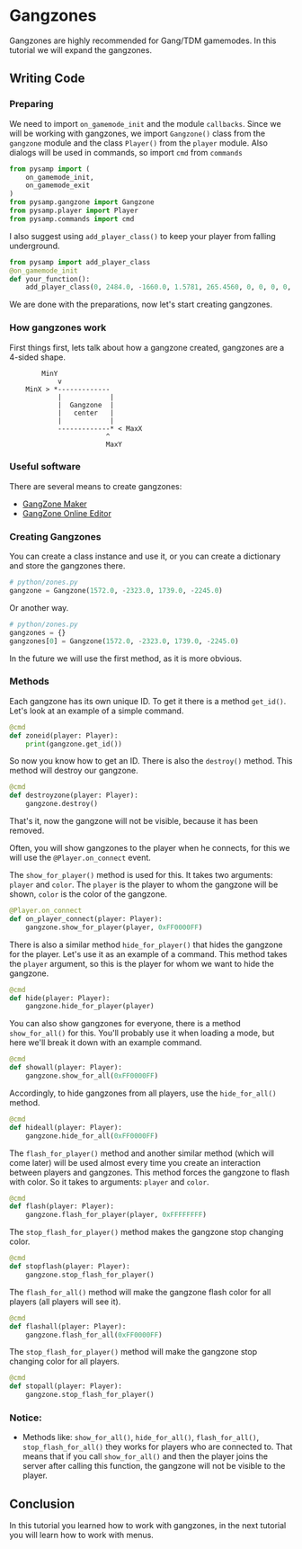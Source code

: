 # Gangzones

Gangzones are highly recommended for Gang/TDM gamemodes. In this tutorial we will expand the gangzones.

## Writing Code

### Preparing

We need to import `on_gamemode_init` and the module `callbacks`. Since we will be working with gangzones, we import `Gangzone()` class from the `gangzone` module and the class `Player()` from the `player` module. Also dialogs will be used in commands, so import `cmd` from `commands`

```python
from pysamp import (
    on_gamemode_init,
    on_gamemode_exit
)
from pysamp.gangzone import Gangzone
from pysamp.player import Player
from pysamp.commands import cmd
```

I also suggest using `add_player_class()` to keep your player from falling underground.

```python
from pysamp import add_player_class
@on_gamemode_init
def your_function():
    add_player_class(0, 2484.0, -1660.0, 1.5781, 265.4560, 0, 0, 0, 0, 0, 0)
```

We are done with the preparations, now let's start creating gangzones.

### How gangzones work

First things first, lets talk about how a gangzone created, gangzones are a 4-sided shape.

```
        MinY
            v
    MinX > *-------------
            |            |
            |  Gangzone  |
            |   center   |
            |            |
            -------------* < MaxX
                        ^
                        MaxY
```

### Useful software

There are several means to create gangzones:
* [GangZone Maker](http://www.mediafire.com/?7gd25gto2vb5uxb)
* [GangZone Online Editor](https://dev.prineside.com/ru/gtasa_gangzone_editor/)


### Creating Gangzones

You can create a class instance and use it, or you can create a dictionary and store the gangzones there. 

```python
# python/zones.py
gangzone = Gangzone(1572.0, -2323.0, 1739.0, -2245.0)
```

Or another way.

```python
# python/zones.py
gangzones = {}
gangzones[0] = Gangzone(1572.0, -2323.0, 1739.0, -2245.0)
```

In the future we will use the first method, as it is more obvious.

### Methods

Each gangzone has its own unique ID. To get it there is a method `get_id()`. Let's look at an example of a simple command.

```python
@cmd
def zoneid(player: Player):
    print(gangzone.get_id())
```

So now you know how to get an ID. There is also the `destroy()` method. This method will destroy our gangzone.

```python
@cmd 
def destroyzone(player: Player):
    gangzone.destroy()
```

That's it, now the gangzone will not be visible, because it has been removed.

Often, you will show gangzones to the player when he connects, for this we will use the `@Player.on_connect` event.

The `show_for_player()` method is used for this. It takes two arguments: `player` and `color`. The `player` is the player to whom the gangzone will be shown, `color` is the color of the gangzone.

```python
@Player.on_connect
def on_player_connect(player: Player):
    gangzone.show_for_player(player, 0xFF0000FF)
```

There is also a similar method `hide_for_player()` that hides the gangzone for the player. Let's use it as an example of a command. This method takes the `player` argument, so this is the player for whom we want to hide the gangzone.

```python
@cmd
def hide(player: Player):
    gangzone.hide_for_player(player)
```

You can also show gangzones for everyone, there is a method `show_for_all()` for this. You'll probably use it when loading a mode, but here we'll break it down with an example command.

```python
@cmd
def showall(player: Player):
    gangzone.show_for_all(0xFF0000FF)
```

Accordingly, to hide gangzones from all players, use the `hide_for_all()` method.

```python
@cmd
def hideall(player: Player):
    gangzone.hide_for_all(0xFF0000FF)
```

The `flash_for_player()` method and another similar method (which will come later) will be used almost every time you create an interaction between players and gangzones. This method forces the gangzone to flash with color. So it takes to arguments: `player` and `color`.

```python
@cmd
def flash(player: Player):
    gangzone.flash_for_player(player, 0xFFFFFFFF)
```

The `stop_flash_for_player()` method makes the gangzone stop changing color.


```python
@cmd
def stopflash(player: Player):
    gangzone.stop_flash_for_player()
```

The `flash_for_all()` method will make the gangzone flash color for all players (all players will see it).

```python
@cmd
def flashall(player: Player):
    gangzone.flash_for_all(0xFF0000FF)
```

The `stop_flash_for_player()` method will make the gangzone stop changing color for all players.

```python
@cmd
def stopall(player: Player):
    gangzone.stop_flash_for_player()
```

### Notice:

* Methods like: `show_for_all()`, `hide_for_all()`, `flash_for_all()`, `stop_flash_for_all()` they works for players who are connected to. That means that if you call `show_for_all()` and then the player joins the server after calling this function, the gangzone will not be visible to the player.

## Conclusion

In this tutorial you learned how to work with gangzones, in the next tutorial you will learn how to work with menus.